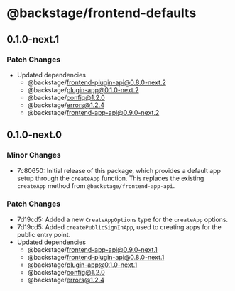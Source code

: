 # @backstage/frontend-defaults

## 0.1.0-next.1

### Patch Changes

- Updated dependencies
  - @backstage/frontend-plugin-api@0.8.0-next.2
  - @backstage/plugin-app@0.1.0-next.2
  - @backstage/config@1.2.0
  - @backstage/errors@1.2.4
  - @backstage/frontend-app-api@0.9.0-next.2

## 0.1.0-next.0

### Minor Changes

- 7c80650: Initial release of this package, which provides a default app setup through the `createApp` function. This replaces the existing `createApp` method from `@backstage/frontend-app-api`.

### Patch Changes

- 7d19cd5: Added a new `CreateAppOptions` type for the `createApp` options.
- 7d19cd5: Added `createPublicSignInApp`, used to creating apps for the public entry point.
- Updated dependencies
  - @backstage/frontend-app-api@0.9.0-next.1
  - @backstage/frontend-plugin-api@0.8.0-next.1
  - @backstage/plugin-app@0.1.0-next.1
  - @backstage/config@1.2.0
  - @backstage/errors@1.2.4
